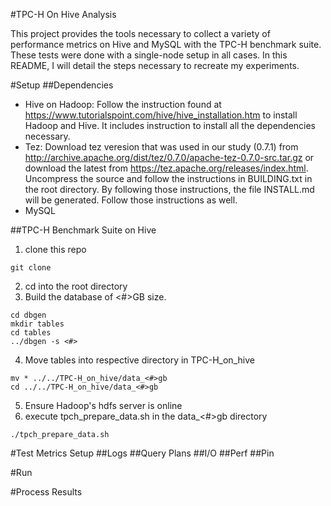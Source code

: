 #TPC-H On Hive Analysis

This project provides the tools necessary to collect a variety of performance metrics on Hive and MySQL with the TPC-H benchmark suite. These tests were done with a single-node setup in all cases. In this README, I will detail the steps necessary to recreate my experiments.

#Setup
##Dependencies
- Hive on Hadoop: Follow the instruction found at https://www.tutorialspoint.com/hive/hive_installation.htm to install Hadoop and Hive. It includes instruction to install all the dependencies necessary.
- Tez: Download tez veresion that was used in our study (0.7.1) from http://archive.apache.org/dist/tez/0.7.0/apache-tez-0.7.0-src.tar.gz or download the latest from https://tez.apache.org/releases/index.html. Uncompress the source and follow the instructions in BUILDING.txt in the root directory. By following those instructions, the file INSTALL.md will be generated. Follow those instructions as well.
- MySQL

##TPC-H Benchmark Suite on Hive
1. clone this repo
  ```
  git clone 
  ```
2. cd into the root directory
3. Build the database of <#>GB size.
  ```
  cd dbgen
  mkdir tables
  cd tables
  ../dbgen -s <#>
  ```
4. Move tables into respective directory in TPC-H_on_hive
  ```
  mv * ../../TPC-H_on_hive/data_<#>gb
  cd ../../TPC-H_on_hive/data_<#>gb
  ```
5. Ensure Hadoop's hdfs server is online
6. execute tpch_prepare_data.sh in the data\_<#>gb directory
  ```
  ./tpch_prepare_data.sh
  ```

#Test Metrics Setup
##Logs
##Query Plans
##I/O
##Perf
##Pin

#Run

#Process Results
